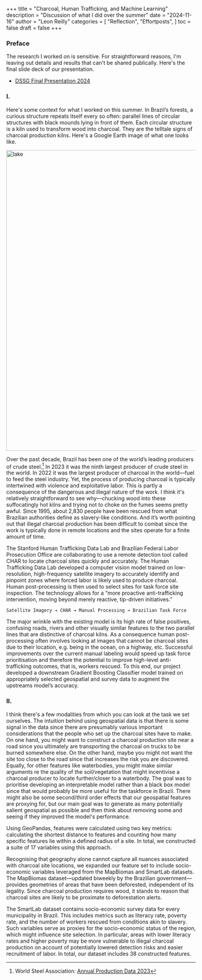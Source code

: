 +++
title = "Charcoal, Human Trafficking, and Machine Learning"
description = "Discussion of what I did over the summer"
date = "2024-11-16"
author = "Leon Reilly"
categories = [
    "Reflection",
    "Effortposts",
]
toc = false
draft = false
+++

### Preface

The research I worked on is sensitive. For straightforward reasons, I'm leaving out details and results that can't be shared publically. Here's the final slide deck of our presentation.
* <a href="/resources/DSSG Final Presentation.pdf" download>DSSG Final Presentation 2024</a>

### I. 

Here's some context for what I worked on this summer. In Brazil’s forests, a curious structure repeats itself every so often: parallel lines of circular structures with black mounds lying in front of them. Each circular structure is a kiln used to transform wood into charcoal. They are the telltale signs of charcoal production kilns. Here's a Google Earth image of what one looks like.


<img src="/DSSG.png" alt="lake" width= "800">


Over the past decade, Brazil has been one of the world’s leading producers of crude steel.[^1] In 2023 it was the ninth largest producer of crude steel in the world. In 2022 it was the largest producer of charcoal in the world—fuel to feed the steel industry. Yet, the process of producing charcoal is typically intertwined with violence and exploitative labor. This is partly a consequence of the dangerous and illegal nature of the work. I think it's relatively straightforward to see why—chucking wood into these suffocatingly hot kilns and trying not to choke on the fumes seems pretty awful. Since 1995, about 2,830 people have been rescued from what Brazilian authorities define as slavery-like conditions. And it’s worth pointing out that illegal charcoal production has been difficult to combat since the work is typically done in remote locations and the sites operate for a finite amount of time. 

The Stanford Human Trafficking Data Lab and Brazilian Federal Labor Prosecution Office are collaborating to use a remote detection tool called CHAR to locate charcoal sites quickly and accurately. The Human Trafficking Data Lab developed a computer vision model trained on low-resolution, high-frequency satellite imagery to accurately identify and pinpoint zones where forced labor is likely used to produce charcoal. Human post-processing is then used to select sites for task force site inspection. The technology allows for a “more proactive anti-trafficking intervention, moving beyond merely reactive, tip-driven initiatives.”

[^1]: World Steel Association: [Annual Production Data 2023](https://worldsteel.org/data/annual-production-steel-data/?ind=P1_crude_steel_total_pub/BRA)

```
Satellite Imagery ➔ CHAR ➔ Manual Processing ➔ Brazilian Task Force
```

The major wrinkle with the existing model is its high rate of false positives, confusing roads, rivers and other visually similar features to the two parallel lines that are distinctive of charcoal kilns. As a consequence human post-processing often involves looking at images that cannot be charcoal sites due to their location, e.g. being in the ocean, on a highway, etc. Successful improvements over the current manual labeling would speed up task force prioritisation and therefore the potential to improve high-level anti-trafficking outcomes, that is, workers rescued. To this end, our project developed a downstream Gradient Boosting Classifier model trained on appropriately selected geospatial and survey data to augment the upstreams model’s accuracy.

### II.

I think there's a few modalities from which you can look at the task we set ourselves. The intuition behind using geospatial data is that there is some signal in the data since there are presumably various important considerations that the people who set up the charcoal sites have to make. On one hand, you might want to construct a charcoal production site near a road since you ultimately are transporting the charcoal on trucks to be burned somewhere else. On the other hand, maybe you might not want the site too close to the road since that increases the risk you are discovered. Equally, for other features like waterbodies, you might make similar arguments re the quality of the soil/vegetation that might incentivise a charcoal producer to locate further/closer to a waterbody. The goal was to prioritise developing an interpretable model rather than a black box model since that would probably be more useful for the taskforce in Brazil. There might also be some second/third order effects that our geospatial features are proxying for, but our main goal was to generate as many potentially salient geospatial as possible and then think about removing some and seeing if they improved the model's performance.

Using GeoPandas, features were calculated using two key metrics: calculating the shortest distance to features and counting how many specific features lie within a defined radius of a site. In total, we constructed a suite of 17 variables using this approach.

Recognising that geography alone cannot capture all nuances associated with charcoal site locations, we expanded our feature set to include socio-economic variables leveraged from the MapBiomas and SmartLab datasets. The MapBiomas dataset—updated biweekly by the Brazilian government—provides geometries of areas that have been deforested, independent of its legality. Since charcoal production requires wood, it stands to reason that charcoal sites are likely to be proximate to deforestation alerts.

The SmartLab dataset contains socio-economic survey data for every municipality in Brazil. This includes metrics such as literacy rate, poverty rate, and the number of workers rescued from conditions akin to slavery. Such variables serve as proxies for the socio-economic status of the region, which might influence site selection. In particular, areas with lower literacy rates and higher poverty may be more vulnerable to illegal charcoal production on account of potentially lowered detection risks and easier recruitment of labor. In total, our dataset includes 38 constructed features.
